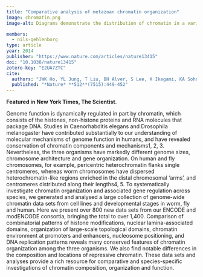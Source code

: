 ```yaml
---
title: "Comparative analysis of metazoan chromatin organization"
image: chromatin.png
image-alt: Diagrams demonstrate the distribution of chromatin in a variety of species’ chromosomes, where the human chromosome is shown to be much larger than the fly and worm chromosomes.

members:
  - nils-gehlenborg
type: article
year: 2014
publisher: "https://www.nature.com/articles/nature13415"
doi: "10.1038/nature13415"
zotero-key: "E2UA7ZTC"
cite:
  authors: "JWK Ho, YL Jung, T Liu, BH Alver, S Lee, K Ikegami, KA Sohn, A Minoda, MY Tolstorukov, A Appert, SCJ Parker, T Gu, A Kundaje, NC Riddle, E Bishop, TA Egelhofer, SS Hu, AA Alekseyenko, A Rechtsteiner, D Asker, JA Belsky, SK Bowman, QB Chen, RAJ Chen, DS Day, Y Dong, AC Dose, X Duan, CB Epstein, S Ercan, EA Feingold, F Ferrari, JM Garrigues, N Gehlenborg, PJ Good, P Haseley, D He, M Herrmann, MM Hoffman, TE Jeffers, PV Kharchenko, P Kolasinska-Zwierz, CV Kotwaliwale, N Kumar, SA Langley, EN Larschan, I Latorre, MW Libbrecht, X Lin, R Park, MJ Pazin, HN Pham, A Plachetka, B Qin, YB Schwartz, N Shoresh, P Stempor, A Vielle, C Wang, CM Whittle, H Xue, RE Kingston, JH Kim, BE Bernstein, AF Dernburg, V Pirrotta, MI Kuroda, WS Noble, TD Tullius, M Kellis, DM MacAlpine, S Strome, SCR Elgin, XS Liu, JD Lieb, J Ahringer, GH Karpen, PJ Park"
  published: "*Nature* **512**(7515):449-452"
---
```

**Featured in New York Times, The Scientist**.

Genome function is dynamically regulated in part by chromatin, which consists of the histones, non-histone proteins and RNA molecules that package DNA. Studies in Caenorhabditis elegans and Drosophila melanogaster have contributed substantially to our understanding of molecular mechanisms of genome function in humans, and have revealed conservation of chromatin components and mechanisms1, 2, 3. Nevertheless, the three organisms have markedly different genome sizes, chromosome architecture and gene organization. On human and fly chromosomes, for example, pericentric heterochromatin flanks single centromeres, whereas worm chromosomes have dispersed heterochromatin-like regions enriched in the distal chromosomal ‘arms’, and centromeres distributed along their lengths4, 5. To systematically investigate chromatin organization and associated gene regulation across species, we generated and analysed a large collection of genome-wide chromatin data sets from cell lines and developmental stages in worm, fly and human. Here we present over 800 new data sets from our ENCODE and modENCODE consortia, bringing the total to over 1,400. Comparison of combinatorial patterns of histone modifications, nuclear lamina-associated domains, organization of large-scale topological domains, chromatin environment at promoters and enhancers, nucleosome positioning, and DNA replication patterns reveals many conserved features of chromatin organization among the three organisms. We also find notable differences in the composition and locations of repressive chromatin. These data sets and analyses provide a rich resource for comparative and species-specific investigations of chromatin composition, organization and function.